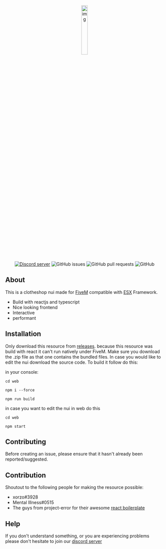 <div align="center">
    <br />
    <p>
    <a href="https://google.com/"><img align="center" width="20%" height="auto" src="https://imgur.com/GSdDS25.png" alt="img" /></a>
    </p>
    <br />
    <a href="https://discord.gg/e9BXzk6U5u"><img src="https://img.shields.io/discord/982030617489317958?color=5865F2&logo=discord&logoColor=white" alt="Discord server" /></a>
    <img alt="GitHub issues" src="https://img.shields.io/github/issues/Flewless/Clotheshop">
    <img alt="GitHub pull requests" src="https://img.shields.io/github/issues-pr/Flewless/Clotheshop">
    <img alt="GitHub" src="https://img.shields.io/github/license/Flewless/Clotheshop">
</div>

## About

This is a clotheshop nui made for [FiveM](https://fivem.net/) compatible with [ESX](https://github.com/esx-framework/esx-legacy) Framework.

- Build with reactjs and typescript
- Nice looking frontend
- Interactive
- performant

## Installation

Only download this resource from [releases](https://github.com/Flewless/Clotheshop/releases). because this resource was build with react it can't run natively under FiveM. Make sure you download the .zip file as that one contains the bundled files. In case you would like to edit the nui download the source code. To build it follow do this:

in your console:

```
cd web

npm i --force

npm run build
```

in case you want to edit the nui in web do this

```
cd web

npm start
```

## Contributing

Before creating an issue, please ensure that it hasn't already been reported/suggested.

## Contribution

Shoutout to the following people for making the resource possible:

- xorzo#3928
- Mental Illness#0515
- The guys from project-error for their awesome [react boilerplate](https://github.com/project-error/fivem-react-boilerplate-lua)

## Help

If you don't understand something, or you are experiencing problems please don't hesitate to join our [discord server](https://discord.gg/e9BXzk6U5u)


